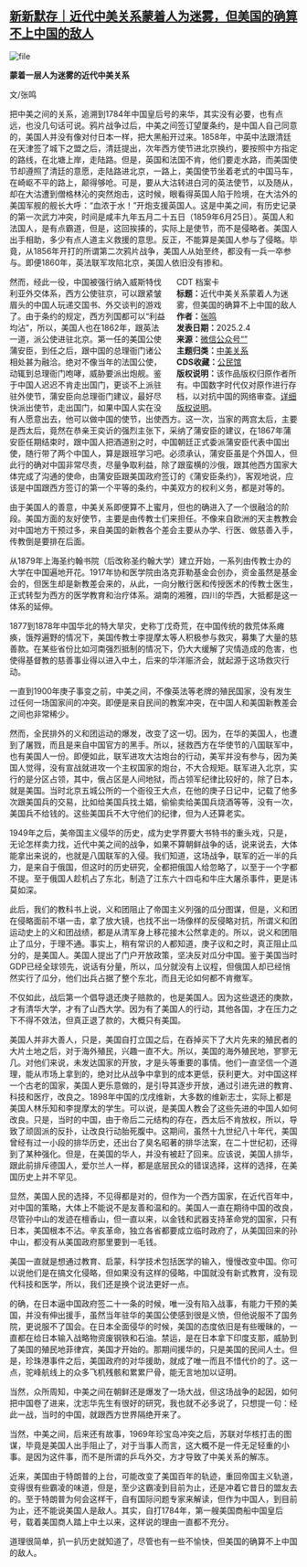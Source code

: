 <!--1738662735000-->
[新新默存｜近代中美关系蒙着人为迷雾，但美国的确算不上中国的敌人](https://chinadigitaltimes.net/chinese/715574.html)
------

<p><img decoding="async" src="https://chinadigitaltimes.net/chinese/files/2025/02/image-1738662342133.png" alt="file"></p><p><strong>蒙着一层人为迷雾的近代中美关系</strong></p><p>文/张鸣</p><p>把中美之间的关系，追溯到1784年中国皇后号的来华，其实没有必要，也有点远，也没几句话可说。鸦片战争过后，中美之间签订望厦条约，是中国人自己同意的，美国人并没有像对付日本一样，把大黑船开过来。1858年，中英中法跟清廷在天津签了城下之盟之后，清廷提出，次年西方使节进北京换约，要按照中方指定的路线，在北塘上岸，走陆路。但是，英国和法国不肯，他们要走水路，而美国使节却遵照了清廷的意愿，走陆路进北京，一路上，美国使节坐着老式的中国马车，在崎岖不平的路上，颠得够呛。可是，要从大沽转进白河的英法使节，以及随从，却在大沽遭到僧格林沁的突然炮击，这时候，眼看得英国人陷于险境，在大沽外的美国军舰的舰长大呼：“血浓于水！”开炮支援英国人。这是中美之间，有历史记录的第一次武力冲突，时间是咸丰九年五月二十五日（1859年6月25日）。英国人和法国人，是有点霸道，但是，这回挨揍的，实际上是使节，而不是侵略者。美国人出手相助，多少有点人道主义救援的意思。反正，不能算是美国人参与了侵略。毕竟，从1856年开打的所谓第二次鸦片战争，美国人从始至终，都没有一兵一卒参与。即便1860年，英法联军攻陷北京，美国人依旧没有掺和。</p><div style="width:42%;float:right;padding-left:20px;"><div class="su-spoiler su-spoiler-style-fancy su-spoiler-icon-chevron-circle" data-scroll-offset="0" data-anchor-in-url="no"><div class="su-spoiler-title" tabindex="0" role="button"><span class="su-spoiler-icon"></span>CDT 档案卡</div><div class="su-spoiler-content su-u-clearfix su-u-trim"><strong>标题：</strong>近代中美关系蒙着人为迷雾，但美国的确算不上中国的敌人<br><strong>作者：</strong><a href="https://chinadigitaltimes.net/space/新新默存" target="_blank">张鸣</a><br><strong>发表日期：</strong>2025.2.4<br><strong>来源：</strong><a href="https://web.archive.org/web/*/https://mp.weixin.qq.com/s/xLh7qslMBgfVitwKEAaBKg" target="_blank">微信公众号“”</a><br><strong>主题归类：</strong><a href="https://chinadigitaltimes.net/space/中美关系" target="_blank">中美关系</a><br><strong>CDS收藏：</strong><a href="https://chinadigitaltimes.net/space/%E5%85%AC%E6%B0%91%E9%A6%86" target="_blank" rel="noopener">公民馆</a><br><strong>版权说明：</strong>该作品版权归原作者所有。中国数字时代仅对原作进行存档，以对抗中国的网络审查。<a href="https://chinadigitaltimes.net/chinese/copyright">详细版权说明</a>。</div></div></div><p>然而，经此一役，中国被强行纳入威斯特伐利亚外交体系，西方公使驻京，可以跟紧皱眉头的中国人玩递交国书、外交谈判的游戏了。由于条约的规定，西方列国都可以“利益均沾”，所以，美国人也在1862年，跟英法一道，派公使进驻北京。第一任的美国公使蒲安臣，到任之后，跟中国的总理衙门诸公相处甚为融洽。绝对不像当年的法国公使，动辄到总理衙门咆哮，威胁要派出炮舰。鉴于中国人迟迟不肯走出国门，更谈不上派驻驻外使节，蒲安臣向总理衙门建议，最好尽快派出使节，走出国门，如果中国人实在没有人愿意出去，他可以做中国的使节，出使西方。这一次，当家的两宫太后，主要是西太后，竟然在恭亲王奕䜣的强烈主张下，采纳了蒲安臣的建议，在1867年蒲安臣任期结束时，跟中国人把酒道别之时，中国朝廷正式委派蒲安臣代表中国出使，随行带了两个中国人，算是跟班学习吧。必须承认，蒲安臣虽是个外国人，但此行的确对中国非常尽责，尽量争取利益，除了跟蛮横的沙俄，跟其他西方国家大体完成了沟通的使命，由蒲安臣跟美国政府签订的《蒲安臣条约》，客观地说，应该是中国跟西方签订的第一个平等的条约，中美双方的权利义务，都是对等的。</p><p>由于美国人的善意，中美关系即便算不上蜜月，但也的确进入了一个很融洽的阶段。美国方面的友好使节，主要是由传教士们来担任。不像来自欧洲的天主教教会对中国地方干预过多，来自美国的新教各个差会主要从办学、行医、做慈善入手，传教倒是要排在后面。</p><p>从1879年上海圣约翰书院（后改称圣约翰大学）建立开始，一系列由传教士办的大学在中国遍地开花。1917年协和医学院由洛克菲勒基金会创办，资金虽然是基金会的，但医生却是新教差会来的，从此，一向分散行医和传授医术的传教士医生，正式转型为西方的医学教育和治疗体系。湖南的湘雅，四川的华西，大抵都是这一体系的延伸。</p><p>1877到1878年中国华北的特大旱灾，史称丁戊奇荒，在中国传统的救荒体系瘫痪，饿殍遍野的情况下，美国传教士李提摩太等人积极参与救灾，募集了大量的慈善款。在某些省份比如河南强烈抵制的情况下，仍大大缓解了灾情造成的危害，也使得基督教的慈善事业得以进入中土，后来的华洋赈济会，就起源于这场救灾行动。</p><p>一直到1900年庚子事变之前，中美之间，不像英法等老牌的殖民国家，没有发生过任何一场国家间的冲突。即便是来自民间的教案冲突，在中国人和美国新教差会之间也非常稀少。</p><p>然而，全民排外的义和团运动的爆发，改变了这一切。因为，在华的美国人，也遭到了屠戮，而且是来自中国官方的黑手。所以，拯救西方在华使节的八国联军中，也有美国人一份。即便如此，联军进攻大沽炮台的行动，美军并没有参与，因为美国人觉得，没有宣战就进攻一个主权国家的炮台，不大合规矩。联军进入北京，实行的是分区占领，其中，俄占区是人间地狱，而占领军纪律比较好的，除了日本，就是美国。当时北京五城公所的一个衙役王大点，在他的庚子日记中，记载了他多次跟美国兵的交易，比如给美国兵找土娼，偷偷卖给美国兵烧酒等等，没有一次，美国兵不给钱的。这些美国兵不大守他们的纪律，但为人还算老实。</p><p>1949年之后，美帝国主义侵华的历史，成为史学界要大书特书的重头戏，只是，无论怎样卖力找，近代中美之间的战争，如果不算朝鲜战争的话，说来说去，大体能拿出来说的，也就是八国联军的入侵。我们知道，这场战争，联军的近一半的兵力，是来自于俄国，但这时的历史研究，全都把俄国人给忽略了，以至于一个字都不提。至于俄国人趁机占了东北，制造了江东六十四屯和牛庄大屠杀事件，更是讳莫如深。</p><p>此后，我们的教科书上说，义和团阻止了帝国主义列强的瓜分图谋，但是，义和团在侵略面前不堪一击，拿了放大镜，也找不出一场像样的反侵略对抗，所谓义和团运动史上的义和团战绩，都是从清军身上移花接木公然拿走的。所以，说义和团阻止了瓜分，于理不通。事实上，稍有常识的人都知道，庚子议和之时，真正阻止瓜分的，是美国人。美国人提出了门户开放政策，坚决反对瓜分中国。鉴于美国当时GDP已经全球领先，说话有分量，所以，瓜分就没有上议程，但俄国人却已经悄然实行了瓜分，他们出兵占据了整个东北，而且无论如何都不肯撤军。</p><p>不仅如此，战后第一个倡导退还庚子赔款的，也是美国人。因为这些退还的庚款，才有清华大学，才有了山西大学。因为有了美国人的行动，其他各国，才在压力之下不得不效法，但真正退了款的，大概只有美国。</p><p>美国人并非大善人，只是，美国自打立国之后，在吞掉买下了大片先来的殖民者的大片土地之后，对于海外殖民，兴趣一直不大。所以，美国的海外殖民地，寥寥无几。对他们来说，未发达国家的开放，才是头等重要的事情。他们一直坚信一个道理，能从市场上拿到的，绝对比从战争中拿到的成本更低，获利更大。对中国这样一个古老的国家，美国人更乐意做的，是引导其逐步开放，通过引进先进的教育、科技和医疗，改良之。1898年中国的戊戌维新，大多数的维新志士，实际上都是美国人林乐知和李提摩太的学生。可以说，是美国人教会了这些先进的中国人如何改良。只是，当时的中国，由于帝后二元结构的存在，西太后不肯放权，所以，导致了顽固派的反扑，让改良行动胎死腹中。这期间，虽然十九世纪八十年代，美国曾经有过一小段的排华历史，还出台了臭名昭著的排华法案，在二十世纪初，还得到了某种强化。但是，在美国的华人，并没有被赶了回来。应该说，美国人排华，跟此前排斥德国人，爱尔兰人一样，都是底层民众的错误选择，这样的选择，在美国历史上并不罕见。</p><p>显然，美国人民的选择，不见得都是对的，但作为一个西方国家，在近代百年中，对中国的策略，大体上不能说不是友善和温和的。美国人一直在期待中国的改良，尽管孙中山的发迹在檀香山，但一直以来，以金钱和武器支持革命党的国家，只有日本，美国根本不沾。辛亥革命，独立各省都要成立临时政府了，从美国回来的孙中山，都没有从美国政府那里要到一毛钱。</p><p>美国一直就是想通过教育、启蒙，科学技术包括医学的输入，慢慢改变中国。你可以说他们是在搞文化侵略，但如果没有这样的侵略，中国就没有新式教育，没有现代科技和医学，所以，我们还是换个说法更好一点。</p><p>的确，在日本逼中国政府签二十一条的时候，唯一没有陷入战事，有能力干预的美国，并没有伸出援手，虽然当年驻华的美国公使感到很是义愤，但他说服不了国务院，更说服不了国会。在日本全面侵华的时候，美国的态度依旧是有些暧昧的，一直都在给日本输入战略物资废钢铁和石油。禁运，是在日本拿下印度支那，威胁到了美国的殖民地菲律宾，美国才开始的。那期间援华的，只是美国的民间人士。但是，珍珠港事件之后，美国政府的对华援助，就成了唯一而且不惜代价的了。这一点，驼峰航线上的众多飞机残骸和累累尸骨，能无言地加以证明。</p><p>当然，众所周知，中美之间在朝鲜还是爆发了一场大战，但这场战争的起因，如何把中国卷了进来，沈志华先生有很好的研究，我也就不必多说了，只想提一句：经此一战，当时的中国，就跟西方世界隔绝开来了。</p><p>当然，中美之间，后来还有故事，1969年珍宝岛冲突之后，苏联对华核打击的图谋，毕竟是美国人出手阻止了，对于当事人而言，这大概不是一件无足轻重的小事。是因为这件事，而不是所谓的乒乓外交，方才导致了中美关系的解冻。</p><p>近来，美国由于特朗普的上台，可能改变了美国百年的轨迹，重回帝国主义轨道，变得很有些霸凌的味道，但是，至少这霸凌到目前为止，还是冲着它昔日的盟友去的。至于特朗普为何会这样干，自有国际问题专家来解读，但作为中国人，到目前为止，还不能说美国人是敌人。其实，自打1784年，第一艘美国商船中国皇后号，载着美国商人踏上中土以来，这样说的理由一直都不充分。</p><p>道理很简单，扒一扒历史就知道了，尽管也有一些不愉快，但美国的确算不上中国的敌人。</p><div class="addtoany_share_save_container addtoany_content addtoany_content_bottom"><div class="a2a_kit a2a_kit_size_32 addtoany_list" data-a2a-url="https://chinadigitaltimes.net/chinese/715574.html" data-a2a-title="新新默存｜近代中美关系蒙着人为迷雾，但美国的确算不上中国的敌人"><a class="a2a_button_facebook" href="https://www.addtoany.com/add_to/facebook?linkurl=https%3A%2F%2Fchinadigitaltimes.net%2Fchinese%2F715574.html&amp;linkname=%E6%96%B0%E6%96%B0%E9%BB%98%E5%AD%98%EF%BD%9C%E8%BF%91%E4%BB%A3%E4%B8%AD%E7%BE%8E%E5%85%B3%E7%B3%BB%E8%92%99%E7%9D%80%E4%BA%BA%E4%B8%BA%E8%BF%B7%E9%9B%BE%EF%BC%8C%E4%BD%86%E7%BE%8E%E5%9B%BD%E7%9A%84%E7%A1%AE%E7%AE%97%E4%B8%8D%E4%B8%8A%E4%B8%AD%E5%9B%BD%E7%9A%84%E6%95%8C%E4%BA%BA" title="Facebook" rel="nofollow noopener" target="_blank"></a><a class="a2a_button_twitter" href="https://www.addtoany.com/add_to/twitter?linkurl=https%3A%2F%2Fchinadigitaltimes.net%2Fchinese%2F715574.html&amp;linkname=%E6%96%B0%E6%96%B0%E9%BB%98%E5%AD%98%EF%BD%9C%E8%BF%91%E4%BB%A3%E4%B8%AD%E7%BE%8E%E5%85%B3%E7%B3%BB%E8%92%99%E7%9D%80%E4%BA%BA%E4%B8%BA%E8%BF%B7%E9%9B%BE%EF%BC%8C%E4%BD%86%E7%BE%8E%E5%9B%BD%E7%9A%84%E7%A1%AE%E7%AE%97%E4%B8%8D%E4%B8%8A%E4%B8%AD%E5%9B%BD%E7%9A%84%E6%95%8C%E4%BA%BA" title="Twitter" rel="nofollow noopener" target="_blank"></a><a class="a2a_button_telegram" href="https://www.addtoany.com/add_to/telegram?linkurl=https%3A%2F%2Fchinadigitaltimes.net%2Fchinese%2F715574.html&amp;linkname=%E6%96%B0%E6%96%B0%E9%BB%98%E5%AD%98%EF%BD%9C%E8%BF%91%E4%BB%A3%E4%B8%AD%E7%BE%8E%E5%85%B3%E7%B3%BB%E8%92%99%E7%9D%80%E4%BA%BA%E4%B8%BA%E8%BF%B7%E9%9B%BE%EF%BC%8C%E4%BD%86%E7%BE%8E%E5%9B%BD%E7%9A%84%E7%A1%AE%E7%AE%97%E4%B8%8D%E4%B8%8A%E4%B8%AD%E5%9B%BD%E7%9A%84%E6%95%8C%E4%BA%BA" title="Telegram" rel="nofollow noopener" target="_blank"></a><a class="a2a_button_reddit" href="https://www.addtoany.com/add_to/reddit?linkurl=https%3A%2F%2Fchinadigitaltimes.net%2Fchinese%2F715574.html&amp;linkname=%E6%96%B0%E6%96%B0%E9%BB%98%E5%AD%98%EF%BD%9C%E8%BF%91%E4%BB%A3%E4%B8%AD%E7%BE%8E%E5%85%B3%E7%B3%BB%E8%92%99%E7%9D%80%E4%BA%BA%E4%B8%BA%E8%BF%B7%E9%9B%BE%EF%BC%8C%E4%BD%86%E7%BE%8E%E5%9B%BD%E7%9A%84%E7%A1%AE%E7%AE%97%E4%B8%8D%E4%B8%8A%E4%B8%AD%E5%9B%BD%E7%9A%84%E6%95%8C%E4%BA%BA" title="Reddit" rel="nofollow noopener" target="_blank"></a><a class="a2a_button_whatsapp" href="https://www.addtoany.com/add_to/whatsapp?linkurl=https%3A%2F%2Fchinadigitaltimes.net%2Fchinese%2F715574.html&amp;linkname=%E6%96%B0%E6%96%B0%E9%BB%98%E5%AD%98%EF%BD%9C%E8%BF%91%E4%BB%A3%E4%B8%AD%E7%BE%8E%E5%85%B3%E7%B3%BB%E8%92%99%E7%9D%80%E4%BA%BA%E4%B8%BA%E8%BF%B7%E9%9B%BE%EF%BC%8C%E4%BD%86%E7%BE%8E%E5%9B%BD%E7%9A%84%E7%A1%AE%E7%AE%97%E4%B8%8D%E4%B8%8A%E4%B8%AD%E5%9B%BD%E7%9A%84%E6%95%8C%E4%BA%BA" title="WhatsApp" rel="nofollow noopener" target="_blank"></a><a class="a2a_button_email" href="https://www.addtoany.com/add_to/email?linkurl=https%3A%2F%2Fchinadigitaltimes.net%2Fchinese%2F715574.html&amp;linkname=%E6%96%B0%E6%96%B0%E9%BB%98%E5%AD%98%EF%BD%9C%E8%BF%91%E4%BB%A3%E4%B8%AD%E7%BE%8E%E5%85%B3%E7%B3%BB%E8%92%99%E7%9D%80%E4%BA%BA%E4%B8%BA%E8%BF%B7%E9%9B%BE%EF%BC%8C%E4%BD%86%E7%BE%8E%E5%9B%BD%E7%9A%84%E7%A1%AE%E7%AE%97%E4%B8%8D%E4%B8%8A%E4%B8%AD%E5%9B%BD%E7%9A%84%E6%95%8C%E4%BA%BA" title="Email" rel="nofollow noopener" target="_blank"></a><a class="a2a_button_copy_link" href="https://www.addtoany.com/add_to/copy_link?linkurl=https%3A%2F%2Fchinadigitaltimes.net%2Fchinese%2F715574.html&amp;linkname=%E6%96%B0%E6%96%B0%E9%BB%98%E5%AD%98%EF%BD%9C%E8%BF%91%E4%BB%A3%E4%B8%AD%E7%BE%8E%E5%85%B3%E7%B3%BB%E8%92%99%E7%9D%80%E4%BA%BA%E4%B8%BA%E8%BF%B7%E9%9B%BE%EF%BC%8C%E4%BD%86%E7%BE%8E%E5%9B%BD%E7%9A%84%E7%A1%AE%E7%AE%97%E4%B8%8D%E4%B8%8A%E4%B8%AD%E5%9B%BD%E7%9A%84%E6%95%8C%E4%BA%BA" title="Copy Link" rel="nofollow noopener" target="_blank"></a><a class="a2a_dd addtoany_share_save addtoany_share" href="https://www.addtoany.com/share"></a></div></div>
